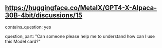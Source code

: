 ## https://huggingface.co/MetaIX/GPT4-X-Alpaca-30B-4bit/discussions/15

contains_question: yes

question_part: "Can someone please help me to understand how can I use this Model card?"